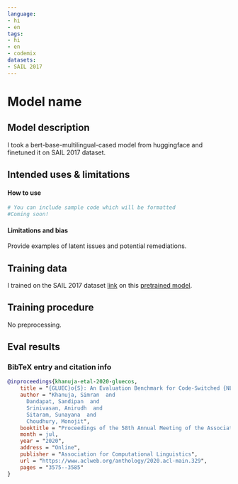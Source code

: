 ```yaml
---
language:
- hi
- en
tags:
- hi
- en
- codemix
datasets:
- SAIL 2017
---
```


# Model name

## Model description

I took a bert-base-multilingual-cased model from huggingface and finetuned it on SAIL 2017 dataset.  

## Intended uses & limitations

#### How to use

```python
# You can include sample code which will be formatted
#Coming soon!
```

#### Limitations and bias

Provide examples of latent issues and potential remediations.

## Training data

I trained on the SAIL 2017 dataset [link](http://amitavadas.com/SAIL/Data/SAIL_2017.zip) on this [pretrained model](https://huggingface.co/bert-base-multilingual-cased).


## Training procedure

No preprocessing.

## Eval results

### BibTeX entry and citation info

```bibtex
@inproceedings{khanuja-etal-2020-gluecos,
    title = "{GLUEC}o{S}: An Evaluation Benchmark for Code-Switched {NLP}",
    author = "Khanuja, Simran  and
      Dandapat, Sandipan  and
      Srinivasan, Anirudh  and
      Sitaram, Sunayana  and
      Choudhury, Monojit",
    booktitle = "Proceedings of the 58th Annual Meeting of the Association for Computational Linguistics",
    month = jul,
    year = "2020",
    address = "Online",
    publisher = "Association for Computational Linguistics",
    url = "https://www.aclweb.org/anthology/2020.acl-main.329",
    pages = "3575--3585"
}
```

